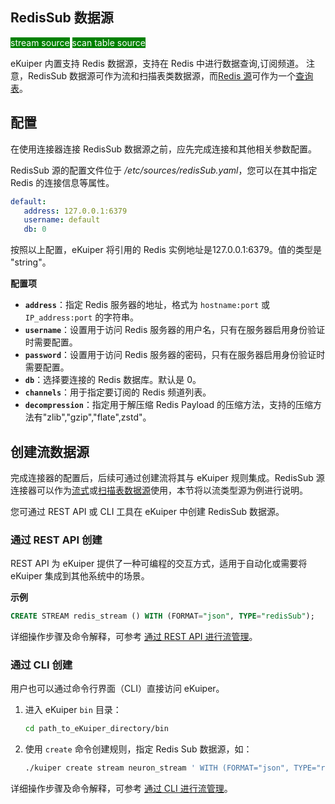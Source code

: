 ## RedisSub 数据源

<span style="background:green;color:white;">stream source</span>
<span style="background:green;color:white">scan table source</span>

eKuiper 内置支持 Redis 数据源，支持在 Redis 中进行数据查询,订阅频道。
注意，RedisSub 数据源可作为流和扫描表类数据源，而[Redis 源](./redis.md)可作为一个[查询表](../../tables/lookup.md)。

## 配置

在使用连接器连接 RedisSub 数据源之前，应先完成连接和其他相关参数配置。

RedisSub 源的配置文件位于 */etc/sources/redisSub.yaml*，您可以在其中指定 Redis 的连接信息等属性。

```yaml
default:
   address: 127.0.0.1:6379
   username: default
   db: 0
```

按照以上配置，eKuiper 将引用的 Redis 实例地址是127.0.0.1:6379。值的类型是 "string"。

**配置项**

- **`address`**：指定 Redis 服务器的地址，格式为 `hostname:port` 或 `IP_address:port` 的字符串。
- **`username`**：设置用于访问 Redis 服务器的用户名，只有在服务器启用身份验证时需要配置。
- **`password`**：设置用于访问 Redis 服务器的密码，只有在服务器启用身份验证时需要配置。
- **`db`**：选择要连接的 Redis 数据库。默认是 0。
- **`channels`**：用于指定要订阅的 Redis 频道列表。
- **`decompression`**：指定用于解压缩 Redis Payload 的压缩方法，支持的压缩方法有"zlib","gzip","flate",zstd"。

## 创建流数据源

完成连接器的配置后，后续可通过创建流将其与 eKuiper 规则集成。RedisSub 源连接器可以作为[流式](../../streams/overview.md)或[扫描表数据源](../../tables/scan.md)使用，本节将以流类型源为例进行说明。

您可通过 REST API 或 CLI 工具在 eKuiper 中创建 RedisSub 数据源。

### 通过 REST API 创建

REST API 为 eKuiper 提供了一种可编程的交互方式，适用于自动化或需要将 eKuiper 集成到其他系统中的场景。

**示例**

```sql
CREATE STREAM redis_stream () WITH (FORMAT="json", TYPE="redisSub");
```

详细操作步骤及命令解释，可参考 [通过 REST API 进行流管理](../../../api/restapi/streams.md)。

### 通过 CLI 创建

用户也可以通过命令行界面（CLI）直接访问 eKuiper。

1. 进入 eKuiper `bin` 目录：

   ```bash
   cd path_to_eKuiper_directory/bin
   ```

2. 使用 `create` 命令创建规则，指定 Redis Sub 数据源，如：

   ```bash
   ./kuiper create stream neuron_stream ' WITH (FORMAT="json", TYPE="redisSub")'
   ```

详细操作步骤及命令解释，可参考 [通过 CLI 进行流管理](../../../api/cli/streams.md)。

